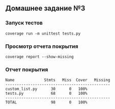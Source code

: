 ## Домашнее задание №3

### Запуск тестов

`coverage run -m unittest tests.py`

### Просмотр отчета покрытия

`coverage report --show-missing`

### Отчет покрытия

````
Name             Stmts   Miss  Cover   Missing
----------------------------------------------
custom_list.py      30      0   100%
tests.py            68      0   100%
----------------------------------------------
TOTAL               98      0   100%
````